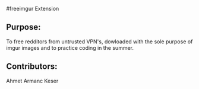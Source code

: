 #freeimgur Extension

## Purpose:

To free redditors from untrusted VPN's, dowloaded with the sole purpose of imgur images and to practice coding in the summer.

## Contributors:

Ahmet Armanc Keser
